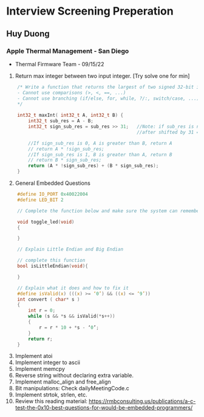 # Interview Screening Preperation

## Huy Duong

### Apple Thermal Management - San Diego

+ Thermal Firmware Team - 09/15/22

1. Return max integer between two input integer. [Try solve one for min]
```C
    /* Write a function that returns the largest of two signed 32-bit integers, with the following constraints:
    - Cannot use comparisons (>, <, ==, ...)
    - Cannot use branching (if/else, for, while, ?/:, switch/case, ...)
    */
    
    int32_t maxInt( int32_t A, int32_t B) {
        int32_t sub_res = A - B;
        int32_t sign_sub_res = sub_res >> 31;   //Note: if sub_res is negative, then sign_sub_res is negative 
                                                //after shifted by 31 => Not consistent with the definition of right shift

        //If sign_sub_res is 0, A is greater than B, return A
        // return A * !sign_sub_res;
        //If sign_sub_res is 1, B is greater than A, return B
        // return B * sign_sub_res;
        return (A * !sign_sub_res) + (B * sign_sub_res); 
    }
```

2. General Embedded Questions
```C
    #define IO_PORT 0x40022004
    #define LED_BIT 2

    // Complete the function below and make sure the system can remember the state of the LED even after the function exit

    void toggle_led(void)
    {

    }

    // Explain Little Endian and Big Endian

    // complete this function
    bool isLittleEndian(void){

    }

    // Explain what it does and how to fix it
    #define isValid(x) (((x) >= ‘0’) && ((x) <= ‘9’))
    int convert ( char* s )
    {
        int r = 0;
        while (s && *s && isValid(*s++))
        {
            r = r * 10 + *s - ‘0’;
        }
        return r;
    }
```

3. Implement atoi
4. Implement integer to ascii
5. Implement memcpy
6. Reverse string without declaring extra variable.
7. Implement malloc_align and free_align
8. Bit manipulations: Check dailyMeetingCode.c
9. Implement strtok, strlen, etc.
10. Review this reading material: https://rmbconsulting.us/publications/a-c-test-the-0x10-best-questions-for-would-be-embedded-programmers/